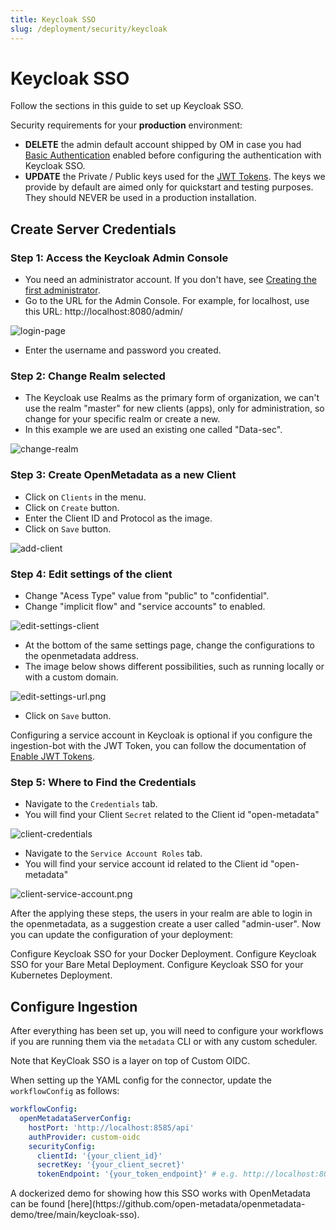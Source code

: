 ```yaml
---
title: Keycloak SSO
slug: /deployment/security/keycloak
---
```


# Keycloak SSO

Follow the sections in this guide to set up Keycloak SSO.

<Important>

Security requirements for your **production** environment:
- **DELETE** the admin default account shipped by OM in case you had [Basic Authentication](/deployment/security/basic-auth)
  enabled before configuring the authentication with Keycloak SSO.
- **UPDATE** the Private / Public keys used for the [JWT Tokens](/deployment/security/enable-jwt-tokens). The keys we provide
  by default are aimed only for quickstart and testing purposes. They should NEVER be used in a production installation.

</Important>

## Create Server Credentials

### Step 1: Access the Keycloak Admin Console

- You need an administrator account. If you don't have, see [Creating the first administrator](https://www.keycloak.org/docs/latest/server_admin/#creating-first-admin_server_administration_guide).
- Go to the URL for the Admin Console. For example, for localhost, use this URL: http://localhost:8080/admin/

<Image src="/images/deployment/security/keycloak/1-login-page.png" alt="login-page"/>

- Enter the username and password you created.

### Step 2: Change Realm selected
- The Keycloak use Realms as the primary form of organization, we can't use the realm "master" for new clients (apps), only for administration, so change for your specific realm or create a new.
- In this example we are used an existing one called "Data-sec".

<Image src="/images/deployment/security/keycloak/2-change-realm.png" alt="change-realm"/>

### Step 3: Create OpenMetadata as a new Client
- Click on `Clients` in the menu.
- Click on `Create` button.
- Enter the Client ID and Protocol as the image.
- Click on `Save` button.

<Image src="/images/deployment/security/keycloak/3-add-client.png" alt="add-client"/>

### Step 4: Edit settings of the client
- Change "Acess Type" value from "public" to "confidential".
- Change "implicit flow" and "service accounts" to enabled.

<Image src="/images/deployment/security/keycloak/4-edit-settings-client.png" alt="edit-settings-client"/>

- At the bottom of the same settings page, change the configurations to the openmetadata address.
- The image below shows different possibilities, such as running locally or with a custom domain.

<Image src="/images/deployment/security/keycloak/5-edit-settings-url.png" alt="edit-settings-url.png"/>

- Click on `Save` button.


<Note>

Configuring a service account in Keycloak is optional if you configure the ingestion-bot with
the JWT Token, you can follow the documentation of [Enable JWT Tokens](/deployment/security/enable-jwt-tokens).

</Note>

### Step 5: Where to Find the Credentials

- Navigate to the `Credentials` tab.
- You will find your Client `Secret` related to the Client id "open-metadata"

<Image src="/images/deployment/security/keycloak/6-client-credentials.png" alt="client-credentials"/>

- Navigate to the `Service Account Roles` tab.
- You will find your service account id related to the Client id "open-metadata"

<Image src="/images/deployment/security/keycloak/7-client-service-account.png" alt="client-service-account.png"/>

After the applying these steps, the users in your realm are able to login in the openmetadata, as a suggestion create a user called "admin-user". Now you can update the configuration of your deployment:

<InlineCalloutContainer>
  <InlineCallout
    color="violet-70"
    icon="celebration"
    bold="Docker Security"
    href="/deployment/security/keycloak/docker"
  >
    Configure Keycloak SSO for your Docker Deployment.
  </InlineCallout>
  <InlineCallout
    color="violet-70"
    icon="storage"
    bold="Bare Metal Security"
    href="/deployment/security/keycloak/bare-metal"
  >
    Configure Keycloak SSO for your Bare Metal Deployment.
  </InlineCallout>
  <InlineCallout
    color="violet-70"
    icon="fit_screen"
    bold="Kubernetes Security"
    href="/deployment/security/keycloak/kubernetes"
  >
    Configure Keycloak SSO for your Kubernetes Deployment.
  </InlineCallout>
</InlineCalloutContainer>

## Configure Ingestion

After everything has been set up, you will need to configure your workflows if you are running them via the
`metadata` CLI or with any custom scheduler.

Note that KeyCloak SSO is a layer on top of Custom OIDC.

When setting up the YAML config for the connector, update the `workflowConfig` as follows:

```yaml
workflowConfig:
  openMetadataServerConfig:
    hostPort: 'http://localhost:8585/api'
    authProvider: custom-oidc
    securityConfig:
      clientId: '{your_client_id}'
      secretKey: '{your_client_secret}'
      tokenEndpoint: '{your_token_endpoint}' # e.g. http://localhost:8081/realms/data-sec/protocol/openid-connect/token
```

<Note>
A dockerized demo for showing how this SSO works with OpenMetadata can be found [here](https://github.com/open-metadata/openmetadata-demo/tree/main/keycloak-sso).
</Note>